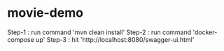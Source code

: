 # movie-demo

Step-1 : run command 'mvn clean install'
Step-2 : run command 'docker-compose up'
Step-3 : hit 'http://localhost:8080/swagger-ui.html'
